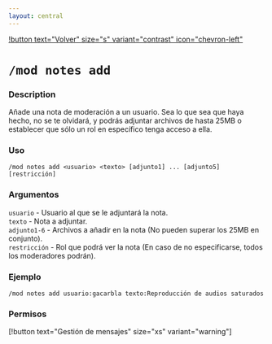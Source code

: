 ```yaml
---
layout: central
---
```


[!button text="Volver" size="s" variant="contrast" icon="chevron-left"](../moderation.md)
# `/mod notes add`
### Description
Añade una nota de moderación a un usuario. Sea lo que sea que haya hecho, no se te olvidará, y podrás adjuntar archivos de hasta 25MB o establecer que sólo un rol en específico tenga acceso a ella.

### Uso
```
/mod notes add <usuario> <texto> [adjunto1] ... [adjunto5] [restricción]
```

### Argumentos
`usuario` - Usuario al que se le adjuntará la nota.<br>
`texto` - Nota a adjuntar.<br>
`adjunto1-6` - Archivos a añadir en la nota (No pueden superar los 25MB en conjunto).<br>
`restricción` - Rol que podrá ver la nota (En caso de no especificarse, todos los moderadores podrán).

### Ejemplo
```
/mod notes add usuario:gacarbla texto:Reproducción de audios saturados
```

### Permisos
[!button text="Gestión de mensajes" size="xs" variant="warning"]